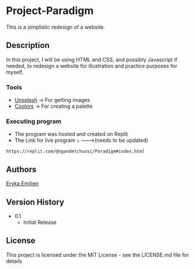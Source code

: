 # Project-Paradigm

This is a simplistic redesign of a website.

## Description

In this project, I will be using HTML and CSS, and possibly Javascript if needed, to redesign a website for illustration and practice purposes for myself.

### Tools

* [Unsplash](https://unsplash.com/) -> For getting images
* [Coolors](https://coolors.co/) -> For creating a palette


### Executing program

* The program was hosted and created on Replit
* The Link for live program &#x2935; --->(needs to be updated)
```
https://replit.com/@ngandetchuosi/Paradigm#index.html
```

## Authors 

[Eryka Emilien](https://www.linkedin.com/in/eryka-emilien-tchuosi/)

## Version History

* 0.1
    * Initial Release

## License

This project is licensed under the MIT License - see the LICENSE.md file for details
